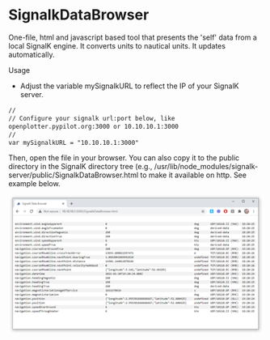# SignalkDataBrowser

One-file, html and javascript based tool that presents the 'self' data from a local SignalK engine. It converts units to nautical units. It updates automatically.

Usage
- Adjust the variable mySignalkURL to reflect the IP of your SignalK server. 
```
//
// Configure your signalk url:port below, like openplotter.pypilot.org:3000 or 10.10.10.1:3000
//
var mySignalkURL = "10.10.10.1:3000"

```

Then, open the file in your browser. You can also copy it to the public directory in the SignalK directory tree (e.g., /usr/lib/node_modules/signalk-server/public/SignalkDataBrowser.html to make it available on http. See example below.

![example](example.png)


